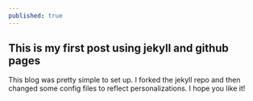 ```yaml
---
published: true
---
```

## This is my first post using jekyll and github pages
This blog was pretty simple to set up. I forked the jekyll repo and then changed some config files to reflect personalizations. I hope you like it!
